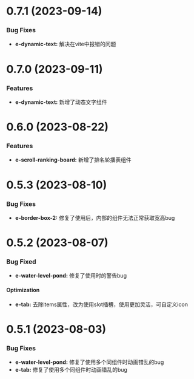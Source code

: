 <!--
 * @Autor: costa
 * @Date: 2023-08-03 13:35:33
 * @LastEditors: costa
 * @LastEditTime: 2023-09-14 15:53:14
 * @Description: 
 * @Copyright: © 2023 by costa. All rights reserved.
-->
# 0.7.1 (2023-09-14)

### Bug Fixes

* **e-dynamic-text:** 解决在vite中报错的问题

# 0.7.0 (2023-09-11)

### Features

* **e-dynamic-text:** 新增了动态文字组件

# 0.6.0 (2023-08-22)

### Features

* **e-scroll-ranking-board:** 新增了排名轮播表组件

# 0.5.3 (2023-08-10)

### Bug Fixes

* **e-border-box-2:** 修复了使用后，内部的组件无法正常获取宽高bug

# 0.5.2 (2023-08-07)

### Bug Fixed

* **e-water-level-pond:** 修复了使用时的警告bug

#### Optimization

* **e-tab:** 去除items属性，改为使用slot插槽，使用更加灵活，可自定义icon


# 0.5.1 (2023-08-03)

### Bug Fixes

* **e-water-level-pond:** 修复了使用多个同组件时动画错乱的bug
* **e-tab:** 修复了使用多个同组件时动画错乱的bug